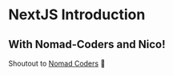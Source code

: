 # NextJS Introduction
## With Nomad-Coders and Nico!
Shoutout to [Nomad Coders]("https://nomadcoders.co") 👊